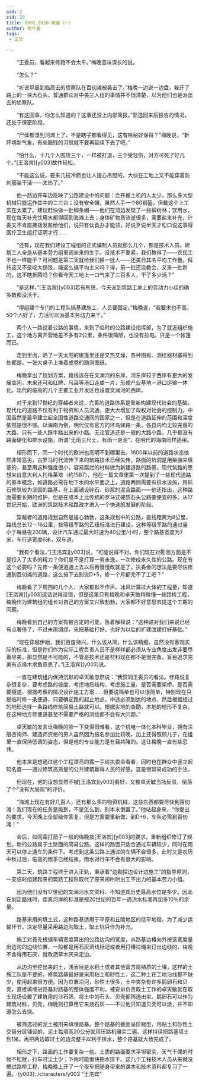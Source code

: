 ```yaml
---
aid: 2
zid: 20
title: 0002.0020-筑路（一）
author: 吹牛者
tags: 
 - 正文

---
```




　　“王委员，看起来修路不会太平。”梅晚意味深长的说。

　　“怎么？”

　　“听说早晨到临高去的侦察队在百仞滩被袭击了。”梅晚一边说一边盘，躲开了路上的一块大石头。普通群众对中美三人组的事情并不很清楚，以为他们也是派出去的侦察队。

　　“有这回事，你怎么知道的？这事还没上内部简报。”郭逸回来后报告的情况，还处于保密阶段。

　　“尸体都漂到河滩上了，不是瞎子都看得见，这有啥秘好保得？”梅晚说，“新环境新气象，有些脑残的习惯就不要再延续下去了吧。”

　　“怕什么，十几个人围攻三个，一样被打退，三个受轻伤，对方可死了好几个。”[王洛宾][y003]故作轻松。

　　“不能这么说，要来几枝冷箭也让人提心吊胆的。大伙在工地上又不能穿着防刺服装干活——太热了。”

　　他一路边开车边反映了公路建设中的问题：会开推土机的人太少，那么多大型机械只能运作其中的二三台；没有安全帽，虽然人手一个80钢盔，但戴这个上工实在太累了。建议赶快做一批柳条帽——他们在河边发现了一些柳树林；饮用水，现在每天补充饮用水都得回到海滩上去；身体矿物质流逝很多，需要盐来补充，计委又不肯直接拨发盐给他们，说只有伙食办才能领，好说歹说半天才松口说这事得医疗卫生组打证明才行……

　　“还有，现在我们建设工程组的正式编制人员就那么几个，都是技术人员。建筑工人全是从基本劳力组里调派来的生手。没技术不要紧，我们教得了——农民工不也一样能干？可问题是第二天就给我们换一批人——还美日其名平均工作量。拜托这又不是吃大锅饭，能这么搞平均主义吗？得，前一批还没教会，又来一批新的，这不瞎折腾吗？你看今天工地上一口气来了三百多人，干了多少活？”

　　“是这样。”[王洛宾][y003]若有所思，今天派到筑路工地上的劳动力小组的确多数都没活干。

　　“得组建个专门的工程队搞基建施工，人员要固定。”梅晚说，“我要求也不高，50个人好了，力活可以派基本劳动力来干。”

　　两个人一路说着公路的事情，来到了临时的公路建设指挥部，为了就近组织施工，这个地方离开营地差不多有2公里，条件很简陋，也没有拉电。只是一个帐篷而已。

　　走到里面，晒了一天太阳的帐篷里还是又热又燥，各种图板、测绘器材塞得到处都是。一张大桌子上堆着成卷的勘测图纸。

　　梅晚拿出了规划方案，路线选在在文澜河的东岸。河东岸较于西岸有更大的发展空间，未来还可和红牌、马袅等港口连成一片，形成产业基地－港口运输一体化。现代的临高的几个主要工业开发区也设置文澜河的西岸。

　　对于来到17世纪的穿越者来说，完善的道路体系是重新构建现代社会的基础。现代化的道路不仅有利于物资和人员流通，更大大增加了政权对社会的控制力。中国虽然是最早建立起全国性道路交通网的国家之一，但是在道路延伸的范围和深度依然是很不够。以海南为例，明代仅有官方的环岛驿路一条，各县内均无较完善的大路，只有一些人踩牛踏出来的小路。无论官道还是一般的大路小路，几乎都没有路面硬化和排水设施，所谓“无雨三尺土，有雨一身泥”，在明代的海南同样适用。

　　相形而下，同一个时代的欧洲也高明不到哪里去。1600年以前的道路状态依然非常恶劣，古罗马时代流传下来的筑路技术已经失传，路面的坑洞是用柴捆来填塞的，甚至用这种强度很小，容易腐烂的材料做为新建道路的路基。现代筑路的思想来自意大利人托格莱塔（约1587），他在一篇文章里第一次提到了一些现代道路的基本概念，如道路必需在地下水的水平面之上，道路两侧需要有排水设施，用砾石修筑较为坚固的路基，在上面铺设碎石、砂浆的混合路面——他还指出，这种路面需要长期的维护，但是在成本上比传统的罗马式硬质石头公路要便宜的多。从17世纪开始，欧洲的筑路技术和路政才进入一个快速的发展的阶段。

　　穿越者的道路规划自然是雄心勃勃，这条规划中的公路，直线距离为8公里，路线总长12－16公里，按等级军路的乙级标准进行建设，这种等级军路的通过量小于每昼夜200辆，设计汽车通过最大时速为40公里/小时，整个路基宽度为7米，车行道宽度6米，双车道。

　　“我有个看法，”[王洛宾][y003]说，“可能说得不对。你们现在对勘测方面是不是投入了太多的精力？你们是不是打算一劳永逸，一次修成永久性的公路。现在有这个必要吗？先修一条便道通上去以后再慢慢改就是了。执委会的想法是要尽快修通到百仞滩的道路，这么搞下去别说D+5，修一个月都完不了工吧？”

　　梅晚看了下周围的几个人，大家都默不作声。冰风计算过大体的工程量，知道[王洛宾][y003]这话说得没错，但是这里只有梅晚和卓天敏稍微懂一些路桥工程，梅晚作为建筑组的组长对自己的方案又兴致勃勃，大家都不好意思去提这个工期的问题。

　　梅晚看到自己的方案有被否定的可能，急着解释说：“这种路对我们来说已经有点奢侈了，不过未雨绸缪，先把基础打好，也好为以后的扩建改建打好基础。”

　　“现在穿越伊始，我们百废待兴。什么该从简，什么该精细，虽然没有客观实际的标准，但是你们作为实际工程负责人员不是样样都必须从专业角度出发非要尽善尽美。那显然是不可能的，不管是技术还是材料现在都不是很完备。盲目追求完美有点缘木求鱼意思了。”[王洛宾][y003]说。

　　一直在建筑组内保持沉默的卓天敏忽然说：“我赞同王委员的看法。修路说复杂很复杂，要考虑路的坡度、考虑地质结构、考虑施工量、是否需要架桥、是否需要隧道、根据考察的情况设计施工方案……但要说简单也可以很简单，特别现在只是临时修一条便道，只要确定路的起止地点，中途必须到达的地点，然后根据经过的地形选择一条路线修筑简易土路就可以。根据实地的查勘，本地的地形不复杂，在这种地方修便道甚至不需要严格的测绘都不会有大问题。”

　　卓天敏的发言让梅晚的脸一下变得很难看，这个机电一体化本科毕业，拥有注册咨询师、建造师资格的男人虽然因为报名参加比较晚，加上还得照顾儿子，在组里一直保持低调的姿态，但是他的专业能力是有目共睹的。这让梅晚一直有些忌讳。

　　他本来是想通过这个工程漂亮的露一手给执委会看看，同时也在群众中竖立起知名度——通过修筑高质量的公共建筑赢得人民的好感，这是很容易成功的手法。

　　但现在，他的设想显然不被[王洛宾][y003]看好，又被卓天敏当场反驳，倒落了个“没有大局观”的评价。

　　“海滩上现在有好几百人，还有那么多的物资机械，这些东西都要尽快到百仞滩！我们现在的任务是能到，不是怎么到，别本末倒置了。”他站起身来，“你提出的要求，今天晚上全部给你答复，但是方案要重新做，到D+6，车队必需到百仞滩！”

　　会后，如同霜打茄子一般的梅晚按[王洛宾][y003]的要求，重新组织修订了规划。新的公路属于土路面的简易公路。这样的路面只适合通过车辆较少，同时在雨天可以停止通车的条件下。考虑到这条公路上通过的车辆不会很多，此时又是农历中秋过后，临高的雨季已经结束，雨水对行车不会有很大的影响。

　　第二天，筑路工程终于进入正轨，秉承着“边勘探边设计边施工”的指导原则，一支临时组建起来的筑路工程队取代了原来闹哄哄出工不出力的基本劳力小组。

　　因为他们没有17世纪的文澜河水文资料，不知道其历史最高水位是多少。因此在划定路线时，距离河岸的标准是按20世纪的百年一遇洪水标准再加多10％的余量。

　　路基采用的填土式，这种路基适用于平原和丘陵地区的低平地段。为了减少运输环节，决定尽量采用路边沟取土，取土坑只作为补充。

　　施工对首先根据车辆宽度算出的公路边沟的宽度，从路基边椿向外按该宽度量出边沟的边线位置，一般都是用石灰洒线标记或者用打椿拉绳来订出边线的，梅晚不舍得用石灰，就改洒草木灰来定边。

　　从边沟里挖出来的土，浅表层是水稻土或者其他富含腐殖质的土壤，这样的土施工队是不要的，修筑路基最好是采用粘土和砂性土，这二种土在工地沿线都不缺少，使用起来很方便。因为位置沿河，砂性土很多，土中夹杂有许多鹅卵石和贝壳，直接填埋进路基对路基的整体强度不利。被安排负责取土工作的卓天敏就在取土现场设置了建筑用的沙石筛，将土中的石头、贝壳都筛选出来。鹅卵石可以作为建筑材料，贝壳，梅晚则打算用它来烧石灰——不过他只知道贝壳可以烧，并不知道怎么去烧。

　　被筛选过的泥土被用来填埋路基。整个路基的截面呈阶梯型，用粘土和砂性土交替分层铺设的，泥土每填高20公分就用压路机碾实二遍。这样持续把路基填土到1米。再把两边取过土的边沟整平以利于排水，整个路基就大致完成了。

　　相形之下，路面的工作要复杂一些。土质的路面要求平坦密实，天气干燥的时候不松散，行车时尘土少；下雨时能很快把水排干。这几个工程技术人员从来就没搞过路桥工程，梅晚晚上开了一个夜车把随身带来的课本和技术资料都复习了一遍。
[y003]: /characters/y003 "王洛宾"


